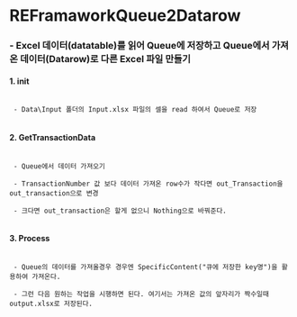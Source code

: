 # REFramaworkQueue2Datarow


### - Excel 데이터(datatable)를 읽어 Queue에 저장하고 Queue에서 가져온 데이터(Datarow)로 다른 Excel 파일 만들기


#### 1. init
```

 - Data\Input 폴더의 Input.xlsx 파일의 셀을 read 하여서 Queue로 저장
 
```

#### 2. GetTransactionData
```

 - Queue에서 데이터 가져오기
 
 - TransactionNumber 값 보다 데이터 가져온 row수가 작다면 out_Transaction을 out_transaction으로 변경
 
 - 크다면 out_transaction은 할게 없으니 Nothing으로 바꿔준다.
 
```

#### 3. Process
```

 - Queue의 데이터를 가져올경우 경우엔 SpecificContent("큐에 저장한 key명")을 활용하여 가져온다.
 
 - 그런 다음 원하는 작업을 시행하면 된다. 여기서는 가져온 값의 앞자리가 짝수일때 output.xlsx로 저장된다.
 
 
```
 
